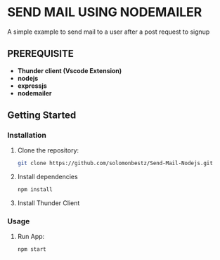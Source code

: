 # SEND MAIL USING NODEMAILER

A simple example to send mail to a user after a post request to signup

## PREREQUISITE

- **Thunder client (Vscode Extension)**
- **nodejs**
- **expressjs**
- **nodemailer**

## Getting Started

### Installation

1. Clone the repository:

    ```bash
    git clone https://github.com/solomonbestz/Send-Mail-Nodejs.git
    ```

2. Install dependencies

    ```bash
    npm install
    ```

3. Install Thunder Client

### Usage

1. Run App:

    ```bash
    npm start
    ```